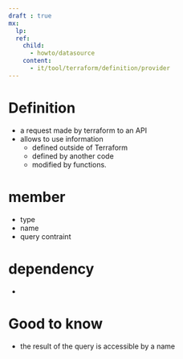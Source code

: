 ```yaml
---
draft : true
mx:  
  lp:
  ref:
    child:
      - howto/datasource
    content:
      - it/tool/terraform/definition/provider
---
```


# Definition
- a request made by terraform to an API
- allows to use information 
  - defined outside of Terraform
  - defined by another code 
  - modified by functions.

# member
- type
- name
- query contraint

# dependency
- 

# Good to know
- the result of the query is accessible by a name

